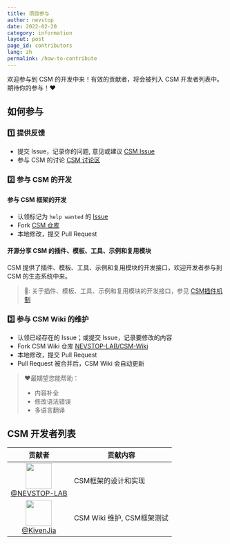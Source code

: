 ```yaml
---
title: 项目参与
author: nevstop
date: 2022-02-20
category: information
layout: post
page_id: contributors
lang: zh
permalink: /how-to-contribute
---
```


<!-- Contributors 页面(md-page[√]) - English[100%] | Chinese [100%]
- [x] 如何参与到项目中来
- [x] 项目的贡献者列表
 -->

欢迎参与到 CSM 的开发中来！有效的贡献者，将会被列入 CSM 开发者列表中。期待你的参与！:heart:

## 如何参与

### :one: 提供反馈

- 提交 Issue，记录你的问题, 意见或建议 [CSM Issue](https://github.com/NEVSTOP-LAB/Communicable-State-Machine/issues)
- 参与 CSM 的讨论 [CSM 讨论区](https://github.com/NEVSTOP-LAB/Communicable-State-Machine/discussions)

### :two: 参与 CSM 的开发

#### 参与 CSM 框架的开发

- 认领标记为 `help wanted` 的  [Issue](https://github.com/NEVSTOP-LAB/Communicable-State-Machine/issues?q=is%3Aissue+is%3Aopen+label%3A%22help+wanted%22)
- Fork [CSM 仓库](https://github.com/NEVSTOP-LAB/Communicable-State-Machine)
- 本地修改，提交 Pull Request

#### 开源分享 CSM 的插件、模板、工具、示例和复用模块

CSM 提供了插件、模板、工具、示例和复用模块的开发接口，欢迎开发者参与到 CSM 的生态系统中来。

> 🔗:
> 关于插件、模板、工具、示例和复用模块的开发接口，参见 [CSM插件机制](https://nevstop-lab.github.io/CSM-Wiki/2024-01-01-csm-plugin-system.html)
>

### :three: 参与 CSM Wiki 的维护

- 认领已经存在的 Issue；或提交 Issue，记录要修改的内容
- Fork CSM Wiki 仓库 [NEVSTOP-LAB/CSM-Wiki](https://github.com/NEVSTOP-LAB/CSM-Wiki)
- 本地修改，提交 Pull Request
- Pull Request 被合并后，CSM Wiki 会自动更新

>
> :heart:最期望您能帮助：
>
> - 内容补全
> - 修改语法错误
> - 多语言翻译
>

## CSM 开发者列表

|                                                                     贡献者                                                                     | 贡献内容                   |
|:----------------------------------------------------------------------------------------------------------------------------------------------:|------------------------|
| [<img src="https://avatars.githubusercontent.com/u/8196752?v=4"  width="60px" height="60px"><br/>@NEVSTOP-LAB](https://github.com/NEVSTOP-LAB) | CSM框架的设计和实现        |
| [<img src="https://avatars.githubusercontent.com/u/28539123?v=4"  width="60px" height="60px"><br/>@KivenJia](https://github.com/KivenJia)  | CSM Wiki 维护, CSM框架测试 |
